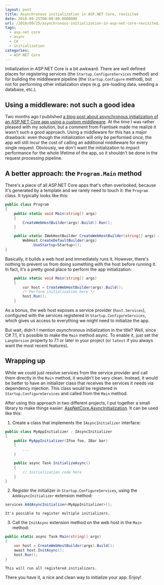 ```yaml
---
layout: post
title: Asynchronous initialization in ASP.NET Core, revisited
date: 2018-09-25T00:00:00.0000000
url: /2018/09/25/asynchronous-initialization-in-asp-net-core-revisited/
tags:
  - asp.net core
  - async
  - C#
  - initialization
categories:
  - ASP.NET Core
---
```



Initialization in ASP.NET Core is a bit awkward. There are well defined places for registering services (the `Startup.ConfigureServices` method) and for building the middleware pipeline (the `Startup.Configure` method), but not for performing other initialization steps (e.g. pre-loading data, seeding a database, etc.).

## Using a middleware: not such a good idea

Two months ago I published [a blog post about asynchronous initialization of an ASP.NET Core app using a custom middleware](https://www.thomaslevesque.com/2018/07/20/asynchronous-initialization-in-asp-net-core-with-custom-middleware/). At the time I was rather pleased with my solution, but a comment from Frantisek made me realize it wasn't such a good approach. Using a middleware for this has a major drawback: even though the initialization will only be performed once, the app will still incur the cost of calling an additional middleware for every single request. Obviously, we don't want the initialization to impact performance for the whole lifetime of the app, so it shouldn't be done in the request processing pipeline.

## A better approach: the `Program.Main` method

There's a piece of all ASP.NET Core apps that's often overlooked, because it's generated by a template and we rarely need to touch it: the `Program` class. It typically looks like this:

```csharp
public class Program
{
    public static void Main(string[] args)
    {
        CreateWebHostBuilder(args).Build().Run();
    }

    public static IWebHostBuilder CreateWebHostBuilder(string[] args) =>
        WebHost.CreateDefaultBuilder(args)
            .UseStartup<Startup>();
}
```

Basically, it builds a web host and immediately runs it. However, there's nothing to prevent us from doing something with the host before running it. In fact, it's a pretty good place to perform the app initialization:

```csharp
    public static void Main(string[] args)
    {
        var host = CreateWebHostBuilder(args).Build();
        /* Perform initialization here */
        host.Run();
    }
```

As a bonus, the web host exposes a service provider (`host.Services`), configured with the services registered in `Startup.ConfigureServices`, which gives us access to everything we might need to initialize the app.

But wait, didn't I mention *asynchronous* initialization in the title? Well, since C# 7.1, it's possible to make the `Main` method async. To enable it, just set the `LangVersion` property to 7.1 or later in your project (or `latest` if you always want the most recent features).

## Wrapping up

While we could just resolve services from the service provider and call them directly in the `Main` method, it wouldn't be very clean. Instead, it would be better to have an initializer class that receives the services it needs via dependency injection. This class would be registered in `Startup.ConfigureServices` and called from the `Main` method.

After using this approach in two different projects, I put together a small library to make things easier: [AspNetCore.AsyncInitialization](https://github.com/thomaslevesque/AspNetCore.AsyncInitialization/). It can be used like this:

1. Create a class that implements the `IAsyncInitializer` interface:

```csharp
public class MyAppInitializer : IAsyncInitializer
{
    public MyAppInitializer(IFoo foo, IBar bar)
    {
        ...
    }

    public async Task InitializeAsync()
    {
        // Initialization code here
    }
}
```
2. Register the initializer in `Startup.ConfigureServices`, using the `AddAsyncInitializer` extension method:

```csharp
services.AddAsyncInitializer<MyAppInitializer>();
```
    It's possible to register multiple initializers.
3. Call the `InitAsync` extension method on the web host in the `Main` method:

```csharp
public static async Task Main(string[] args)
{
    var host = CreateWebHostBuilder(args).Build();
    await host.InitAsync();
    host.Run();
}
```
    This will run all registered initializers.


There you have it, a nice and clean way to initialize your app. Enjoy!

